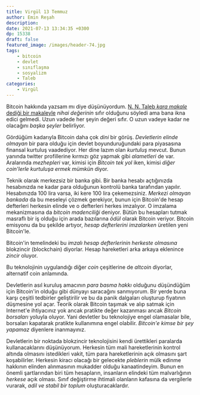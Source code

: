 ```yaml
---
title: Virgül 13 Temmuz
author: Emin Reşah
description: 
date: 2021-07-13 13:34:35 +0300
dp: 15338
draft: false
featured_image: /images/header-74.jpg
tags: 
    - bitcoin
    - devlet
    - sınıflaşma
    - sosyalizm
    - Taleb
categories:
    - Virgül
---
```



Bitcoin hakkında yazsam mı diye düşünüyordum. [N. N. Taleb *kara makale* dediği
bir makaleyle](https://nassimtaleb.org/2021/06/bitcoin-currencies-bubbles/)
*nihai değerinin* sıfır olduğunu söyledi ama bana ikna edici gelmedi. Uzun
vadede her şeyin değeri sıfır. O uzun vadeye kadar ne olacağını *başka şeyler*
belirliyor. 

Gördüğüm kadarıyla Bitcoin daha çok *dini* bir görüş. *Devletlerin elinde
olmayan* bir para olduğu için devlet boyunduruğundaki para piyasasına finansal
kurtuluş vaadediyor. Her dine lazım olan *kurtuluş* mevcut. Bunun yanında
twitter profillerine kırmızı göz yapmak gibi *alametleri* de var. Aralarında
*mezhepleri* var, kimisi için *Bitcoin tek yol* iken, kimisi *diğer coin'lerle
kurtuluşa ermek mümkün* diyor. 

Teknik olarak merkezsiz bir banka gibi. Bir banka hesabı açtığınızda
hesabınızda ne kadar para olduğunun kontrolü banka tarafından yapılır.
Hesabınızda 100 lira varsa, iki kere 100 lira çekemezsiniz. *Merkezi olmayan
bankada* da bu meseleyi çözmek gerekiyor, bunun için Bitcoin'de hesap
defterleri herkesin elinde ve o defterleri herkes imzalıyor. O imzalama
mekanizmasına da *bitcoin madenciliği* deniyor. Bütün bu hesapları tutmak
masraflı bir iş olduğu için arada bazılarına *ödül* olarak Bitcoin veriyor.
Bitcoin emisyonu da bu şekilde artıyor, *hesap defterlerini imzalarken*
üretilen yeni Bitcoin'le. 

Bitcoin'in temelindeki bu *imzalı hesap defterlerinin herkeste olmasına*
blokzincir (blockchain) diyorlar. Hesap hareketleri arka arkaya eklenince
*zincir* oluyor. 

Bu teknolojinin uygulandığı diğer *coin* çeşitlerine de *altcoin* diyorlar,
alternatif coin anlamında. 

Devletlerin asıl kuruluş amacının *para basma hakkı* olduğunu düşündüğüm için
Bitcoin'in olduğu gibi dünyayı saracağını sanmıyorum. Bir yerde buna karşı
çeşitli tedbirler geliştirilir ve bu da panik dalgaları oluşturup fiyatının
düşmesine yol açar. Teorik olarak Bitcoin taşımak ve alıp satmak için
Internet'e ihtiyacınız yok ancak pratikte değer kazanması ancak *Bitcoin
borsaları* yoluyla oluyor.  Yani devletler bu teknolojiye engel olamasalar
bile, borsaları kapatarak pratikte kullanımına engel olabilir. *Bitcoin'e kimse
bir şey yapamaz* diyenlere inanmayınız. 

Devletlerin bir noktada blokzincir teknolojisini kendi ürettikleri paralarda
kullanacaklarını düşünüyorum. Herkesin tüm mali hareketlerinin kontrol altında
olmasını istedikleri vakit, tüm para hareketlerinin açık olmasını şart
koşabilirler. Herkesin kiracı olacağı bir gelecekte *pleblerin* mülk edinme
hakkının elinden alınmasının mukadder olduğu kanaatindeyim.  Bunun en önemli
şartlarından biri tüm hesapların, insanların elindeki tüm malvarlığının
*herkese* açık olması. Sınıf değiştirme ihtimali olanların kafasına da
vergilerle vurarak, *adil ve stabil bir toplum* oluşturacaklardır. 
